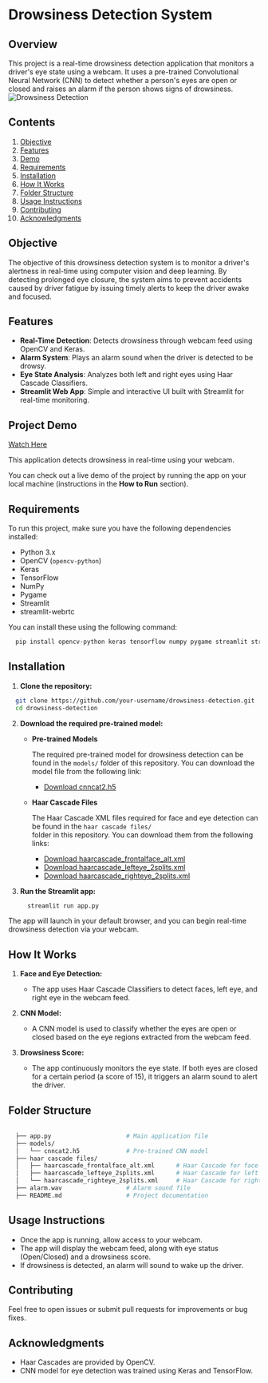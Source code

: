 # Drowsiness Detection System
## Overview
This project is a real-time drowsiness detection application that monitors a driver's eye state using a webcam. It uses a pre-trained Convolutional Neural Network (CNN) to detect whether a person's eyes are open or closed and raises an alarm if the person shows signs of drowsiness.
![Drowsiness Detection](https://cdn.hashnode.com/res/hashnode/image/upload/v1668417910288/bFctgCHVj.jpg)
## Contents
1. [Objective](#Obective)
2. [Features](#features)
3. [Demo](#demo)
4. [Requirements](#requirements)
5. [Installation](#installation)
6. [How It Works](#how-it-works)
7. [Folder Structure](#folder-structure)
8. [Usage Instructions](#usage-instructions)
9. [Contributing](#contributing)
10. [Acknowledgments](#acknowledgments)

## Objective
The objective of this drowsiness detection system is to monitor a driver's alertness in real-time using computer vision and deep learning. By detecting prolonged eye closure, the system aims to prevent accidents caused by driver fatigue by issuing timely alerts to keep the driver awake and focused.
## Features

- **Real-Time Detection**: Detects drowsiness through webcam feed using OpenCV and Keras.
- **Alarm System**: Plays an alarm sound when the driver is detected to be drowsy.
- **Eye State Analysis**: Analyzes both left and right eyes using Haar Cascade Classifiers.
- **Streamlit Web App**: Simple and interactive UI built with Streamlit for real-time monitoring.

## Project Demo

[Watch Here](https://drive.google.com/file/d/1xjETyxO0QwACW1p6WWKTXxhhQ_mXVJ-5/view?usp=sharing)

This application detects drowsiness in real-time using your webcam.

You can check out a live demo of the project by running the app on your local machine (instructions in the **How to Run** section).

## Requirements

To run this project, make sure you have the following dependencies installed:

- Python 3.x
- OpenCV (`opencv-python`)
- Keras
- TensorFlow
- NumPy
- Pygame
- Streamlit
- streamlit-webrtc

You can install these using the following command:

  ```bash
    pip install opencv-python keras tensorflow numpy pygame streamlit streamlit-webrtc
  ```
## Installation
1. **Clone the repository:**

  ```bash
    git clone https://github.com/your-username/drowsiness-detection.git
    cd drowsiness-detection
  ```

2. **Download the required pre-trained model:**
    - **Pre-trained Models**
  
      The required pre-trained model for drowsiness detection can be found in the `models/` folder of this 
      repository. You can download the model file from the following link:
      - [Download cnncat2.h5](models/cnncat2.h5)
    - **Haar Cascade Files**
  
      The Haar Cascade XML files required for face and eye detection can be found in the `haar cascade files/`     
      folder in this repository. You can download them from the following links:
  
      - [Download haarcascade_frontalface_alt.xml](haar%20cascade%20files/haarcascade_frontalface_alt.xml)
      - [Download haarcascade_lefteye_2splits.xml](haar%20cascade%20files/haarcascade_lefteye_2splits.xml)
      - [Download haarcascade_righteye_2splits.xml](haar%20cascade%20files/haarcascade_righteye_2splits.xml)
3. **Run the Streamlit app:**

    ```bash
      streamlit run app.py
    ```
The app will launch in your default browser, and you can begin real-time drowsiness detection via your webcam.

## How It Works
1. **Face and Eye Detection:**

   - The app uses Haar Cascade Classifiers to detect faces, left eye, and right eye in the webcam feed.
2. **CNN Model:**

    - A CNN model is used to classify whether the eyes are open or closed based on the eye regions extracted from      the webcam feed.
3. **Drowsiness Score:**

    - The app continuously monitors the eye state. If both eyes are closed for a certain period (a score of 15),       it triggers an alarm sound to alert the driver.
## Folder Structure
  ```bash
    
    ├── app.py                     # Main application file
    ├── models/
    │   └── cnncat2.h5             # Pre-trained CNN model
    ├── haar cascade files/
    │   ├── haarcascade_frontalface_alt.xml      # Haar Cascade for face detection
    │   ├── haarcascade_lefteye_2splits.xml      # Haar Cascade for left eye detection
    │   └── haarcascade_righteye_2splits.xml     # Haar Cascade for right eye detection
    ├── alarm.wav                  # Alarm sound file
    ├── README.md                  # Project documentation
```
## Usage Instructions
  - Once the app is running, allow access to your webcam.
  - The app will display the webcam feed, along with eye status (Open/Closed) and a drowsiness score.
  - If drowsiness is detected, an alarm will sound to wake up the driver.
## Contributing
Feel free to open issues or submit pull requests for improvements or bug fixes.

## Acknowledgments
  - Haar Cascades are provided by OpenCV.
  - CNN model for eye detection was trained using Keras and TensorFlow.
